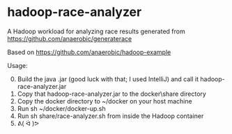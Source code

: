 # hadoop-race-analyzer
A Hadoop workload for analyzing race results generated from https://github.com/anaerobic/generaterace

Based on https://github.com/anaerobic/hadoop-example

Usage:

0. Build the java .jar (good luck with that; I used IntelliJ) and call it hadoop-race-analyzer.jar
1. Copy that hadoop-race-analyzer.jar to the docker\share directory
2. Copy the docker directory to ~/docker on your host machine
3. Run sh ~/docker/docker-up.sh
4. Run sh share/race-analyzer.sh from inside the Hadoop container
5. ᕕ( ᐛ )ᕗ